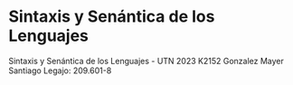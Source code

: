 # Sintaxis y Senántica de los Lenguajes
Sintaxis y Senántica de los Lenguajes - UTN 2023
K2152
Gonzalez Mayer Santiago
Legajo: 209.601-8
